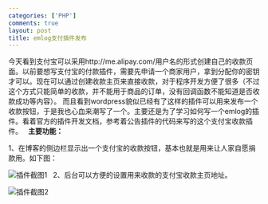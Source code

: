 ```yaml
--- 
categories: ['PHP']
comments: true
layout: post
title: emlog支付插件发布
---
```

今天看到支付宝可以采用http://me.alipay.com/用户名的形式创建自己的收款页面。以前要想写支付宝的付款插件，需要先申请一个商家用户，拿到分配你的密钥才可以。现在可以通过创建收款主页来直接收款，对于程序开发方便了很多（不过这个方式只能简单的收款，并不能用于商品的订单，没有回调函数不能知道是否收款成功等内容）。
而且看到wordpress貌似已经有了这样的插件可以用来发布一个收款按钮，于是我也心血来潮写了一个。主要还是为了学习如何写一个emlog的插件。看着官方的插件开发文档，参考着公告插件的代码来写的这个支付宝收款插件。
 
**主要功能：**

1、在博客的侧边栏显示出一个支付宝的收款按钮，基本也就是用来让人家自愿捐款用。如下图：

![插件截图1](http://flic.kr/p/dYrZvA)
 
2、后台可以方便的设置用来收款的支付宝收款主页地址。

![插件截图2](http://flic.kr/p/dYmisZ)
 
 
